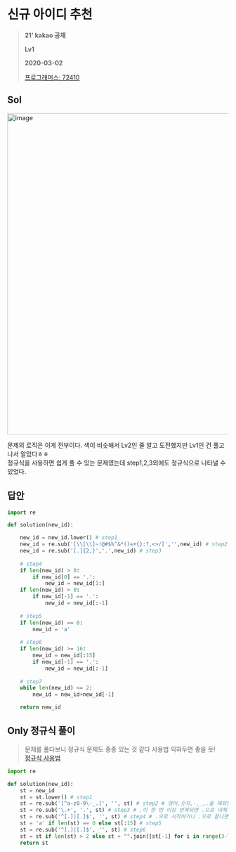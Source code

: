 # 신규 아이디 추천
> **21' kakao 공채**
>
> **Lv1**
>
> **2020-03-02**
>
> [프로그래머스: 72410](https://programmers.co.kr/learn/courses/30/lessons/72410)


## Sol

<img width="731" alt="image" src="https://user-images.githubusercontent.com/42789819/109655957-3abaaf00-7ba7-11eb-8b27-38f6a1572496.png">


문제의 로직은 이게 전부이다. 색이 비슷해서 Lv2인 줄 알고 도전했지만 Lv1인 건 풀고나서 알았다ㅎㅎ  
정규식을 사용하면 쉽게 풀 수 있는 문제였는데 step1,2,3외에도 정규식으로 나타낼 수 있었다.  


## 답안
```python
import re

def solution(new_id):

    new_id = new_id.lower() # step1
    new_id = re.sub('[\\[\\]~!@#$%^&*()=+{}:?,<>/]','',new_id) # step2
    new_id = re.sub('[.]{2,}','.',new_id) # step3
    
    # step4
    if len(new_id) > 0:
        if new_id[0] == '.':
            new_id = new_id[1:]
    if len(new_id) > 0:
        if new_id[-1] == '.':
            new_id = new_id[:-1]
    
    # step5
    if len(new_id) == 0:
        new_id = 'a'
    
    # step6
    if len(new_id) >= 16:
        new_id = new_id[:15]
        if new_id[-1] == '.':
            new_id = new_id[:-1]
            
    # step7
    while len(new_id) <= 2:
        new_id = new_id+new_id[-1]

    return new_id
```

## Only 정규식 풀이
> 문제를 풀다보니 정규식 문제도 종종 있는 것 같다 사용법 익혀두면 좋을 듯!  
> [정규식 사용법](https://hamait.tistory.com/342)
```python
import re

def solution(new_id):
    st = new_id
    st = st.lower() # step1
    st = re.sub('[^a-z0-9\-_.]', '', st) # step2 # 영어,숫자,-,_,.을 제외한 건 없애기(''으로 대체)
    st = re.sub('\.+', '.', st) # step3 # .이 한 번 이상 반복되면 .으로 대체
    st = re.sub('^[.]|[.]$', '', st) # step4 # .으로 시작하거나 .으로 끝나면 없애기(''으로 대체)
    st = 'a' if len(st) == 0 else st[:15] # step5
    st = re.sub('^[.]|[.]$', '', st) # step6
    st = st if len(st) > 2 else st + "".join([st[-1] for i in range(3-len(st))]) # step7
    return st
```